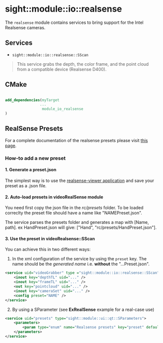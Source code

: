 # sight::module::io::realsense

The `realsense` module contains services to bring support for the Intel Realsense cameras.

## Services

- `sight::module::io::realsense::SScan`

> This service grabs the depth, the color frame, and the point cloud from a compatible device (Realsense D400).


## CMake

```cmake

add_dependencies(myTarget
                ...
                 module_io_realsense
)
```

## RealSense Presets

For a complete documentation of the realsense presets please visit [this page](https://github.com/IntelRealSense/librealsense/wiki/D400-Series-Visual-Presets).

### How-to add a new preset

#### 1. Generate a preset.json

The simplest way is to use the [realsense-viewer application](https://github.com/IntelRealSense/librealsense/tree/master/tools/realsense-viewer) and save your preset as a .json file.


#### 2. Auto-load presets in videoRealSense module

You need first copy the json file in the _rc/presets_ folder.
To be loaded correclty the preset file should have a name like "NAMEPreset.json".

The service parses the presets folder and generates a map with [Name, path].
ex HandPreset.json will give: ["Hand", "rc/presets/HandPreset.json"].

#### 3. Use the preset in videoRealsense::SScan

You can achieve this in two different ways:

1. In the xml configuration of the service by using the `preset` key. The name should be the _generated name_ i.e. **without** the "...Preset.json".

```xml
<service uid="videoGrabber" type ="sight::module::io::realsense::SScan" autoConnect="no">
    <inout key="depthTL" uid="..." />
    <inout key="frameTL" uid="..." />
    <out key="pointcloud" uid="..." />
    <inout key="cameraSet" uid="..." />
    <config preset="NAME" />
</service>
   ```


2. By using a SParameter (see **ExRealSense** example for a real-case use)

```xml
<service uid="presets" type="sight::module::ui::qt::SParameters">
    <parameters>
        <param type="enum" name="Realsense presets" key="preset" defaultValue="Default" values="Default,HighResHighAccuracy, HighResHighDensity,HighResMidDensity,MidResHighAccuracy, MidResHighDensity,MidResMidDensity,LowResHighAccuracy, LowResHighDensity,LowResMidDensity,Hand,ShortRange,BodyScan,RemoveIR" />
    </parameters>
</service>
```





